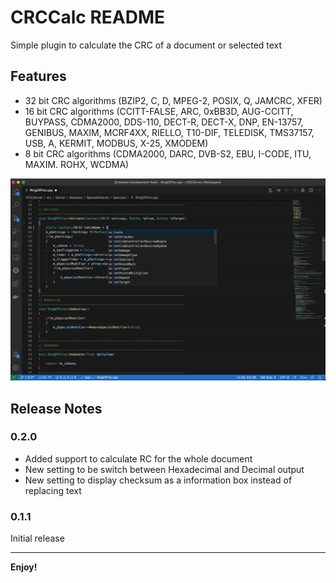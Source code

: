 # CRCCalc README
Simple plugin to calculate the CRC of a document or selected text
## Features

- 32 bit CRC algorithms (BZIP2, C, D, MPEG-2, POSIX, Q, JAMCRC, XFER)
- 16 bit CRC algorithms (CCITT-FALSE, ARC, 0xBB3D, AUG-CCITT, BUYPASS, CDMA2000, DDS-110, DECT-R, DECT-X, DNP, EN-13757, GENIBUS, MAXIM, MCRF4XX, RIELLO, T10-DIF, TELEDISK, TMS37157, USB, A, KERMIT, MODBUS, X-25, XMODEM)
- 8 bit CRC algorithms (CDMA2000, DARC, DVB-S2, EBU, I-CODE, ITU, MAXIM. ROHX, WCDMA)

![Screenshot](images/screenshot1.gif "Convert text to CRC")
## Release Notes

### 0.2.0

- Added support to calculate RC for the whole document
- New setting to be switch between Hexadecimal and Decimal output
- New setting to display checksum as a information box instead of replacing text

### 0.1.1

Initial release

-----------------------------------------------------------------------------------------------------------

**Enjoy!**
